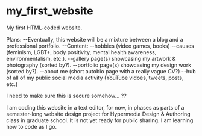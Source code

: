 # my_first_website
My first HTML-coded website.

Plans:
--Eventually, this website will be a mixture between a blog and a professional portfolio.
--Content:
  --hobbies (video games, books)
  --causes (feminism, LGBT+, body positivity, mental health awareness, environmentalism, etc.).
  --gallery page(s) showcasing my artwork & photography (sorted by?).
  --portfolio page(s) showcasing my design work (sorted by?).
  --about me (short autobio page with a really vague CV?)
  --hub of all of my public social media activity (YouTube vidoes, tweets, posts, etc.)


I need to make sure this is secure somehow... ??

I am coding this website in a text editor, for now, in phases as parts of a semester-long website design project for Hypermedia Design & Authoring class in graduate school. It is not yet ready for public sharing. I am learning how to code as I go.
